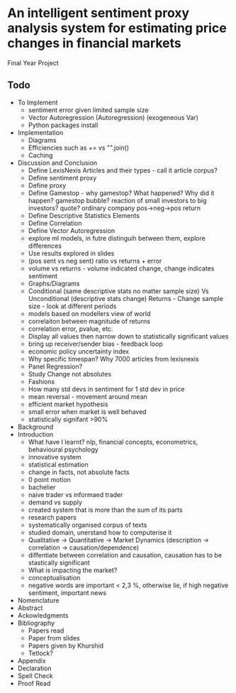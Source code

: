 # An intelligent sentiment proxy analysis system for estimating price changes in financial markets

Final Year Project

## Todo

- To Implement
  - sentiment error given limited sample size
  - Vector Autoregression (Autoregression) (exogeneous Var)
  - Python packages install
- Implementation
  - Diagrams
  - Efficiencies such as += vs "".join()
  - Caching
- Discussion and Conclusion
  - Define LexisNexis Articles and their types - call it article corpus?
  - Define sentiment proxy
  - Define proxy
  - Define Gamestop - why gamestop? What happened? Why did it happen? gamestop bubble? reaction of small investors to big investors? quote? ordinary company pos->neg->pos return
  - Define Descriptive Statistics Elements
  - Define Correlation
  - Define Vector Autoregression
  - explore ml models, in futre distinguih between them, explore differences
  - Use results explored in slides
  - (pos sent vs neg sent) ratio vs returns + error
  - volume vs returns - volume indicated change, change indicates sentiment
  - Graphs/Diagrams
  - Conditional (same descriptive stats no matter sample size) Vs Unconditional (descriptive stats change) Returns - Change sample size - look at different periods
  - models based on modellers view of world
  - correlaiton between magnitude of returns
  - correlation error, pvalue, etc.
  - Display all values then narrow down to statistically significant values
  - bring up receiver/sender bias - feedback loop
  - economic policy uncertainty index
  - Why specific timespan? Why 7000 articles from lexisnexis
  - Panel Regression?
  - Study Change not absolutes
  - Fashions
  - How many std devs in sentiment for 1 std dev in price
  - mean reversal - movement around mean
  - efficient market hypothesis
  - small error when market is well behaved
  - statistically signifant >90%
- Background
- Introduction
  - What have I learnt? nlp, financial concepts, econometrics, behavioural psychology
  - innovative system
  - statistical estimation
  - change in facts, not absolute facts
  - 0 point motion
  - bachelier
  - naive trader vs informaed trader
  - demand vs supply
  - created system that is more than the sum of its parts
  - research papers
  - systematically organised corpus of texts
  - studied domain, unerstand how to computerise it
  - Qualitative -> Quantitative -> Market Dynamics (description -> correlation -> causation/dependence)
  - diffentiate between correlation and causation, causation has to be stastically significant
  - What is impacting the market?
  - conceptualisation
  - negative words are important < 2,3 %, otherwise lie, if high negative sentiment, important news
- Nomenclature
- Abstract
- Ackowledgments
- Bibliography
  - Papers read
  - Paper from slides
  - Papers given by Khurshid
  - Tetlock?
- Appendix
- Declaration
- Spell Check
- Proof Read